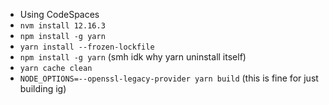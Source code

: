* Using CodeSpaces
* `nvm install 12.16.3`
* `npm install -g yarn`
* `yarn install --frozen-lockfile`
* `npm install -g yarn` (smh idk why yarn uninstall itself)
* `yarn cache clean`
* `NODE_OPTIONS=--openssl-legacy-provider yarn build` (this is fine for just building ig)